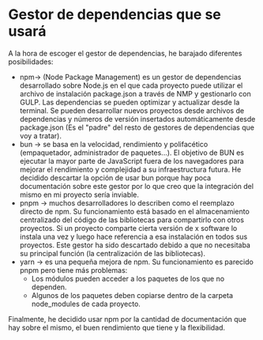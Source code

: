 # Gestor de dependencias que se usará
A la hora de escoger el gestor de dependencias, he barajado diferentes posibilidades:  
* npm-> (Node Package Management) es un gestor de dependencias  desarrollado sobre Node.js en el que cada proyecto puede utilizar el archivo de instalación package.json a través de NMP y gestionarlo con GULP. Las dependencias se pueden optimizar y actualizar desde la terminal. Se pueden desarrollar nuevos proyectos desde archivos de dependencias y números de versión insertados automáticamente desde package.json (Es el "padre" del resto de gestores de dependencias que voy a tratar).
* bun -> se basa en la velocidad, rendimiento y polifacético (empaquetador, administrador de paquetes...). El objetivo de BUN es ejecutar la mayor parte de JavaScript fuera de los navegadores para mejorar el rendimiento y complejidad a su infraestructura futura. He decidido descartar la opción de usar bun porque hay poca documentación sobre este gestor por lo que creo que la integración del mismo en mi proyecto sería inviable.
* pnpm -> muchos desarrolladores lo describen como el reemplazo directo de npm. Su funcionamiento está basado en el almacenamiento centralizado del código de las bibliotecas para compartirlo con otros proyectos. Si un proyecto comparte cierta versión de x software lo instala una vez y luego hace referencia a esa instalación en todos sus proyectos. Este gestor ha sido descartado debido a que no necesitaba su principal función (la centralización de las bibliotecas).
* yarn -> es una pequeña mejora de npm. Su funcionamiento es parecido pnpm pero tiene más problemas: 
    * Los módulos pueden acceder a los paquetes de los que no dependen.
    * Algunos de los paquetes deben copiarse dentro de la carpeta node_modules de cada proyecto.


Finalmente, he decidido usar npm por la cantidad de documentación que hay sobre el mismo, el buen rendimiento que tiene y la flexibilidad.